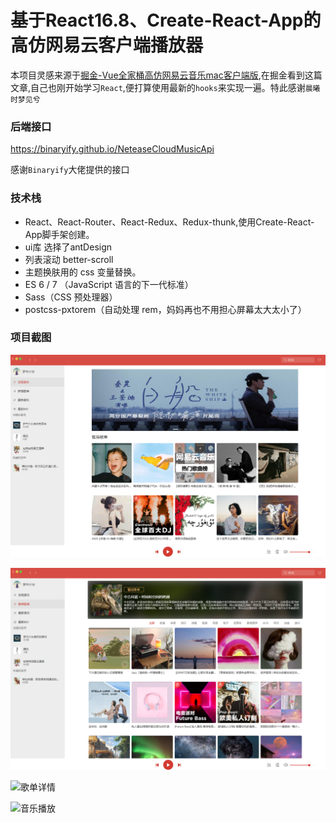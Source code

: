 # 基于React16.8、Create-React-App的高仿网易云客户端播放器

本项目灵感来源于[掘金-Vue全家桶高仿网易云音乐mac客户端版](https://juejin.im/post/5d3c0765f265da1b60294b78),在掘金看到这篇文章,自己也刚开始学习`React`,便打算使用最新的`hooks`来实现一遍。特此感谢`晨曦时梦见兮`

### 后端接口

https://binaryify.github.io/NeteaseCloudMusicApi

感谢`Binaryify`大佬提供的接口


### 技术栈

- React、React-Router、React-Redux、Redux-thunk,使用Create-React-App脚手架创建。
- ui库 选择了antDesign
- 列表滚动 better-scroll
- 主题换肤用的 css 变量替换。
- ES 6 / 7 （JavaScript 语言的下一代标准）
- Sass（CSS 预处理器）
- postcss-pxtorem（自动处理 rem，妈妈再也不用担心屏幕太大太小了）

### 项目截图

![首页](https://raw.githubusercontent.com/ImloserLee/react-netease-music/master/screenshots/music.png)

![推荐歌单](https://raw.githubusercontent.com/ImloserLee/react-netease-music/master/screenshots/playlist.png)

![歌单详情](https://user-images.githubusercontent.com/23615778/62509201-d99cef00-b83c-11e9-8e4b-b122b8b94468.png)

![音乐播放](https://user-images.githubusercontent.com/23615778/62509202-da358580-b83c-11e9-98e1-530e5741ff56.png)

